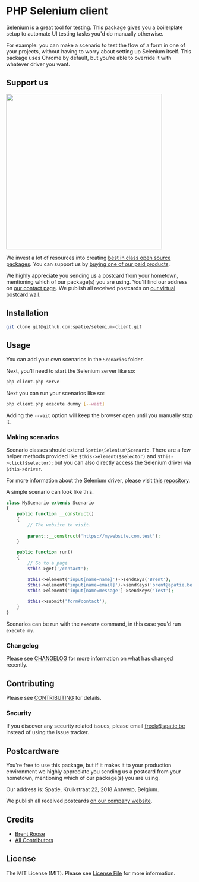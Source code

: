 # PHP Selenium client

[Selenium](https://www.seleniumhq.org/) is a great tool for testing.  This package gives you a boilerplate setup to automate UI testing tasks you'd do manually otherwise.

For example: you can make a scenario to test the flow of a form in one of your projects, 
without having to worry about setting up Selenium itself. 
This package uses Chrome by default, but you're able to override it with whatever driver you want.

## Support us

[<img src="https://github-ads.s3.eu-central-1.amazonaws.com/selenium-client.jpg?t=1" width="419px" />](https://spatie.be/github-ad-click/selenium-client)

We invest a lot of resources into creating [best in class open source packages](https://spatie.be/open-source). You can support us by [buying one of our paid products](https://spatie.be/open-source/support-us).

We highly appreciate you sending us a postcard from your hometown, mentioning which of our package(s) you are using. You'll find our address on [our contact page](https://spatie.be/about-us). We publish all received postcards on [our virtual postcard wall](https://spatie.be/open-source/postcards).

## Installation

```bash
git clone git@github.com:spatie/selenium-client.git
```

## Usage

You can add your own scenarios in the `Scenarios` folder. 

Next, you'll need to start the Selenium server like so:

```bash
php client.php serve
```

Next you can run your scenarios like so:

```bash
php client.php execute dummy [--wait]
```

Adding the `--wait` option will keep the browser open until you manually stop it.

### Making scenarios

Scenario classes should extend `Spatie\Selenium\Scenario`. 
There are a few helper methods provided like `$this->element($selector)` and `$this->click($selector)`;
but you can also directly access the Selenium driver via `$this->driver`.

For more information about the Selenium driver, please visit [this repository](https://github.com/facebook/php-webdriver).

A simple scenario can look like this.

```php
class MyScenario extends Scenario
{
    public function __construct()
    {
        // The website to visit.
        
        parent::__construct('https://mywebsite.com.test');
    }

    public function run()
    {
        // Go to a page
        $this->get('/contact');

        $this->element('input[name=name]')->sendKeys('Brent');
        $this->element('input[name=email]')->sendKeys('brent@spatie.be');
        $this->element('input[name=message']->sendKeys('Test');
        
        $this->submit('form#contact');
    }
}
```

Scenarios can be run with the `execute` command, in this case you'd run `execute my`. 

### Changelog

Please see [CHANGELOG](CHANGELOG.md) for more information on what has changed recently.

## Contributing

Please see [CONTRIBUTING](CONTRIBUTING.md) for details.

### Security

If you discover any security related issues, please email freek@spatie.be instead of using the issue tracker.

## Postcardware

You're free to use this package, but if it makes it to your production environment we highly appreciate you sending us a postcard from your hometown, mentioning which of our package(s) you are using.

Our address is: Spatie, Kruikstraat 22, 2018 Antwerp, Belgium.

We publish all received postcards [on our company website](https://spatie.be/en/opensource/postcards).

## Credits

- [Brent Roose](https://github.com/brendt)
- [All Contributors](../../contributors)

## License

The MIT License (MIT). Please see [License File](LICENSE.md) for more information.
